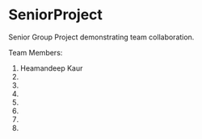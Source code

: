 # SeniorProject
Senior Group Project demonstrating team collaboration. 

Team Members:

1. Heamandeep Kaur
2. 
3. 
4. 
5. 
6. 
7. 
8. 